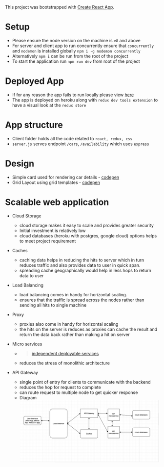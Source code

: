This project was bootstrapped with [Create React App](https://github.com/facebookincubator/create-react-app).

# Setup
* Please ensure the node version on the machine is `v8` and above
* For server and client app to run concurrently ensure that `concurrently` and `nodemon` 
is installed globally `npm i -g nodemon concurrently`
* Alternatively `npm i` can be run from the root of the project
* To start the application run `npm run dev` from root of the project

# Deployed App
* If for any reason the app fails to run locally please view [here](https://walmart-take-home.herokuapp.com/)
* The app is deployed on heroku along with `redux dev tools extension` to have
a visual look at the `redux store`

# App structure
* Client folder holds all the code related to `react, redux, css`
* `server.js` serves endpoint `/cars`,  `/availability` which uses `express`

# Design
* Simple card used for rendering car details - [codepen](https://codepen.io/amangalvedhekar/pen/oPqZmM)
* Grid Layout using grid templates - [codepen](https://codepen.io/amangalvedhekar/pen/aaYmRE)

# Scalable web application
* Cloud Storage
    * cloud storage makes it easy to scale and provides greater security
    * Initial investment is relatively low
    * cloud databases (heroku with postgres, google cloud) options helps to meet project requirement
* Caches
    * caching data helps in reducing the hits to server which in turn reduces traffic and also provides 
    data to user in quick span.
    * spreading cache geographically would help in less hops to return data to user
* Load Balancing
    * load balancing comes in handy for horizontal scaling. 
    * ensures that the traffic is spread across the nodes rather than sending all hits to
    single machine
* Proxy
    * proxies also come in handy for horizontal scaling
    * the hits on the server is reduces as proxies can cache the result and return the data
    back rather than making a hit on server
    
* Micro services
  * >[independent deployable services](https://martinfowler.com/articles/microservices.html)
  * reduces the stress of monolithic architecture
* API Gateway
  * single point of entry for clients to communicate with the backend
  * reduces the hop for request to complete
  * can route request to multiple node to get quicker response
  * Diagram
  ![diagram](https://github.com/amangalvedhekar/walmart-take-home/blob/master/scalable-web-app.png)

